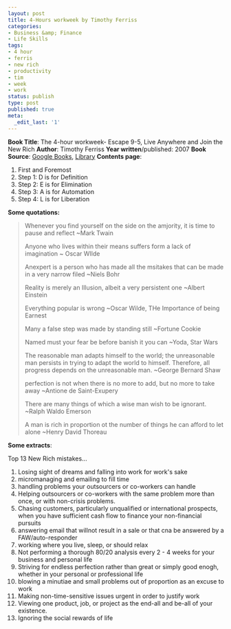 ```yaml
---
layout: post
title: 4-Hours workweek by Timothy Ferriss
categories:
- Business &amp; Finance
- Life Skills
tags:
- 4 hour
- ferris
- new rich
- productivity
- tim
- week
- work
status: publish
type: post
published: true
meta:
  _edit_last: '1'
---
```

<strong>Book Title</strong>: The 4-hour workweek- Escape 9-5, Live Anywhere and Join the New Rich
<strong>Author</strong>: Timothy Ferriss
<strong>Year written</strong>/published: 2007
<strong>Book Source</strong>: <a href="http://books.google.com/books?id=ip1SAAAACAAJ&amp;dq=4+hour+workweek">Google Books</a>, <a href="http://vistaweb.nlb.gov.sg/cgi-bin/cw_cgi?fullRecord+7746+3002+13069177+1+0">Library</a>
<strong>Contents page</strong>:
<ol>
	<li>First and Foremost</li>
	<li>Step 1: D is for Definition</li>
	<li>Step 2: E is for Elimination</li>
	<li>Step 3: A is for Automation</li>
	<li>Step 4: L is for Liberation</li>
</ol>
<strong>Some quotations:</strong>
<blockquote>Whenever you find yourself on the side on the amjority, it is time to pause and reflect
~Mark Twain

Anyone who lives within their means suffers form a lack of imagination
~ Oscar WIlde

Anexpert is a person who has made all the msitakes that can be made in a very narrow filed
~Niels Bohr

Reality is merely an Illusion, albeit a very persistent one
~Albert Einstein

Everything popular is wrong
~Oscar Wilde, THe Importance of being Earnest

Many a false step was made by standing still
~Fortune Cookie

Named must your fear be before banish it you can
~Yoda, Star Wars

The reasonable man adapts himself to the world; the unreasonable man persists in trying to adapt the world to himself. Therefore, all progress depends on the unreasonable man.
~George Bernard Shaw

perfection is not when there is no more to add, but no more to take away
~Antione de Saint-Exupery

There are many things of which a wise man wish to be ignorant.
~Ralph Waldo Emerson

A man is rich in proportion ot the number of things he can afford to let alone
~Henry David Thoreau </blockquote>
<strong>Some extracts</strong>:

Top 13 New Rich mistakes...
<ol>
	<li>Losing sight of dreams and falling into work for work's sake</li>
	<li>micromanaging and emailing to fill time</li>
	<li>handling problems your outsourcers or co-workers can handle</li>
	<li>Helping outsourcers or co-workers with the same problem more than once, or with non-crisis problems.</li>
	<li>Chasing customers, particularly unqualified or international prospects, when you have sufficient cash flow to finance your non-financial pursuits</li>
	<li>answering email that willnot result in a sale or that cna be answered by a FAW/auto-responder</li>
	<li>working where you live, sleep, or should relax</li>
	<li>Not performing a thorough 80/20 analysis every 2 - 4 weeks for your business and personal life</li>
	<li>Striving for endless perfection rather than great or simply good enogh, whether in your personal or professional life</li>
	<li>blowing a minutiae and small problems out of proportion as an excuse to work</li>
	<li>Making non-time-sensitive issues urgent in order to justify work</li>
	<li>Viewing one product, job, or project as the end-all and be-all of your existence.</li>
	<li>Ignoring the social rewards of life</li>
</ol>
